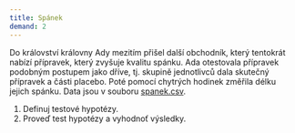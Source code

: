```yaml
---
title: Spánek
demand: 2
---
```


Do království královny Ady mezitím přišel další obchodník, který tentokrát nabízí přípravek, který zvyšuje kvalitu spánku. Ada otestovala přípravek podobným postupem jako dříve, tj. skupině jednotlivců dala skutečný přípravek a části placebo. Poté pomocí chytrých hodinek změřila délku jejich spánku. Data jsou v souboru [spanek.csv](assets/spanek.csv).

1. Definuj testové hypotézy.
1. Proveď test hypotézy a vyhodnoť výsledky.